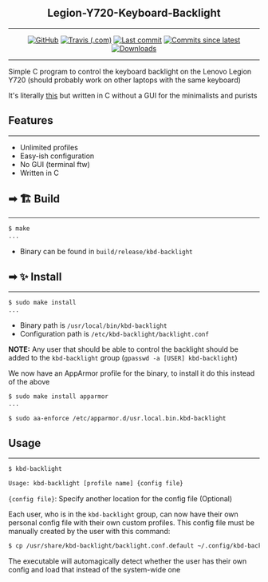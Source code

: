 <div align="center">

<h2>Legion-Y720-Keyboard-Backlight</h2>

<hr>

[![GitHub](https://img.shields.io/github/license/threadexio/Legion-Y720-Keyboard-Backlight?style=for-the-badge)](https://github.com/threadexio/Legion-Y720-Keyboard-Backlight/blob/master/LICENSE)
[![Travis (.com)](https://img.shields.io/travis/com/threadexio/Legion-Y720-Keyboard-Backlight?style=for-the-badge)](https://travis-ci.com/github/threadexio/Legion-Y720-Keyboard-Backlight)
[![Last commit](https://img.shields.io/github/last-commit/threadexio/Legion-Y720-Keyboard-Backlight/master?style=for-the-badge)](https://github.com/threadexio/Legion-Y720-Keyboard-Backlight/commits/master)
[![Commits since latest](https://img.shields.io/github/commits-since/threadexio/Legion-Y720-Keyboard-Backlight/latest?style=for-the-badge)](https://github.com/threadexio/Legion-Y720-Keyboard-Backlight/commits/master)
[![Downloads](https://img.shields.io/github/downloads/threadexio/Legion-Y720-Keyboard-Backlight/total?style=for-the-badge)](https://github.com/threadexio/Legion-Y720-Keyboard-Backlight/releases/latest)

<hr>

</div>

Simple C program to control the keyboard backlight on the Lenovo Legion Y720 (should probably work on other laptops with the same keyboard)

It's literally [this](https://github.com/Izurii/Lenovo-Y720-KB-Led-Controller) but written in C without a GUI for the minimalists and purists

## Features
<hr>

- Unlimited profiles
- Easy-ish configuration
- No GUI (terminal ftw)
- Written in C

## ➡ 🏗️ Build
<hr>

```bash
$ make
...
```
- Binary can be found in `build/release/kbd-backlight`

## ➡ ✨ Install
<hr>

```bash
$ sudo make install
...
```
- Binary path is `/usr/local/bin/kbd-backlight`
- Configuration path is `/etc/kbd-backlight/backlight.conf`

**NOTE:** Any user that should be able to control the backlight should be added to the `kbd-backlight` group (`gpasswd -a [USER] kbd-backlight`)


We now have an AppArmor profile for the binary, to install it do this instead of the above
```bash
$ sudo make install apparmor
...

$ sudo aa-enforce /etc/apparmor.d/usr.local.bin.kbd-backlight
```

## Usage
--------
```bash
$ kbd-backlight

Usage: kbd-backlight [profile name] {config file}
```

`{config file}`: Specify another location for the config file (Optional)

Each user, who is in the `kbd-backlight` group, can now have their own personal config file with their own custom profiles. This config file must be manually created by the user with this command:
```bash
$ cp /usr/share/kbd-backlight/backlight.conf.default ~/.config/kbd-backlight.conf
```
The executable will automagically detect whether the user has their own config and load that instead of the system-wide one